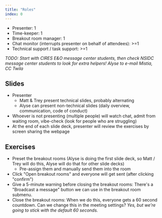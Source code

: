 ```yaml
---
title: "Roles"
index: 0
---
```


* Presenter: 1
* Time-keeper: 1
* Breakout room manager: 1
* Chat monitor (interrupts presenter on behalf of attendees): >=1
* Technical support / task support: >=1

_TODO: Start with CIRES E&O message center students, then check NSIDC message center
students to look for extra helpers! Alyse to e-mail Mistia, CC Twila_


## Slides

* Presenter
    * Matt & Trey present technical slides, probably alternating
    * Alyse can present non-technical slides (daily overview, communication, code of
      conduct)
* Whoever is not presenting (multiple people) will watch chat, admit from waiting room,
  vibe-check (look for people who are struggling)
* At the end of each slide deck, presenter will review the exercises by screen sharing
  the webpage


## Exercises

* Preset the breakout rooms (Alyse is doing the first slide deck, so Matt / Trey will
  do this, Alyse will do that for other slide decks)
    * Pre-assign them and manually send them into the room
* Click "Open breakout rooms" and everyone will get sent (after clicking "confirm")
* Give a 5-minute warning before closing the breakout rooms: There's a "Broadcast a
  message" button we can use in the breakout room submenu.
* Close the breakout rooms: When we do this, everyone gets a 60 second countdown. Can we
  change this in the meeting settings? _Yes, but we're going to stick with the default
  60 seconds._
